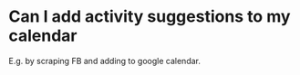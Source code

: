 # Can I add activity suggestions to my calendar
E.g. by scraping FB and adding to google calendar.

<!-- #p1 -->

<!-- {BearID:C02E8AAD-5BA7-4E2A-8A47-3CD66C256D8F-534-0000005AD268A75D} -->
